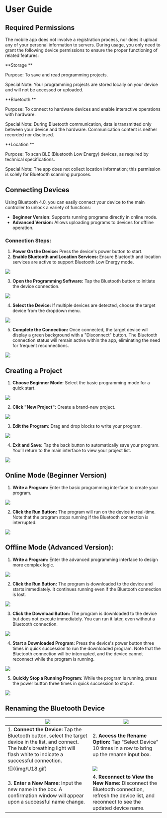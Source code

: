 # User Guide
## Required Permissions
The mobile app does not involve a registration process, nor does it upload any of your personal information to servers. During usage, you only need to grant the following device permissions to ensure the proper functioning of related features:  

**Storage  **

Purpose: To save and read programming projects.

Special Note: Your programming projects are stored locally on your device and will not be accessed or uploaded.

**Bluetooth  **

Purpose: To connect to hardware devices and enable interactive operations with hardware.

Special Note: During Bluetooth communication, data is transmitted only between your device and the hardware. Communication content is neither recorded nor disclosed.

**Location  **

Purpose: To scan BLE (Bluetooth Low Energy) devices, as required by technical specifications.

Special Note: The app does not collect location information; this permission is solely for Bluetooth scanning purposes.

## Connecting Devices  
Using Bluetooth 4.0, you can easily connect your device to the main controller to unlock a variety of functions:  

+ **Beginner Version:** Supports running programs directly in online mode.
+ **Advanced Version:** Allows uploading programs to devices for offline operation.

### Connection Steps:  
1. **Power On the Device:** Press the device's power button to start.  
2. **Enable Bluetooth and Location Services:** Ensure Bluetooth and location services are active to support Bluetooth Low Energy mode.  

![](img/U01.png)

3. **Open the Programming Software:** Tap the Bluetooth button to initiate the device connection.  

![](img/U02.png)

4. **Select the Device:** If multiple devices are detected, choose the target device from the dropdown menu.  

![](img/U03.png)

5. **Complete the Connection:** Once connected, the target device will display a green background with a "Disconnect" button. The Bluetooth connection status will remain active within the app, eliminating the need for frequent reconnections.  

![](img/U04.png)

## Creating a Project  
1. **Choose Beginner Mode:** Select the basic programming mode for a quick start.  

![](img/U05.png)

2. **Click "New Project":** Create a brand-new project.  

![](img/U06.png)

3. **Edit the Program:** Drag and drop blocks to write your program.  

![](img/U07.png)

4. **Exit and Save:** Tap the back button to automatically save your program. You’ll return to the main interface to view your project list.  

![](img/U08.png)



## Online Mode (**Beginner Version)**
1. **Write a Program:** Enter the basic programming interface to create your program.  

![](img/U09.png)

2. **Click the Run Button:** The program will run on the device in real-time. Note that the program stops running if the Bluetooth connection is interrupted.  

![](img/U10.gif)

## Offline Mode (Advanced Version):  
1. **Write a Program:** Enter the advanced programming interface to design more complex logic.  

![](img/U11.png)

2. **Click the Run Button:** The program is downloaded to the device and starts immediately. It continues running even if the Bluetooth connection is lost.  

![](img/U12.gif)

3. **Click the Download Button:** The program is downloaded to the device but does not execute immediately. You can run it later, even without a Bluetooth connection.  

![](img/U13.gif)

4. **Start a Downloaded Program:** Press the device's power button three times in quick succession to run the downloaded program. Note that the Bluetooth connection will be interrupted, and the device cannot reconnect while the program is running.  

![](img/U14.gif)

5. **Quickly Stop a Running Program:** While the program is running, press the power button three times in quick succession to stop it.  

![](img/U15.gif)

## Renaming the Bluetooth Device  
| ![](img/U16.gif) | ![](img/U17.gif) |
| --- | --- |
| 1. **Connect the Device:** Tap the Bluetooth button, select the target device in the list, and connect. The hub's breathing light will flash white to indicate a successful connection.     | 2. **Access the Rename Option:** Tap "Select Device" 10 times in a row to bring up the rename input box.    |
| ![]((img/U18.gif) | ![](img/U19.gif) |
| 3. **Enter a New Name:** Input the new name in the box. A confirmation window will appear upon a successful name change.   | 4. **Reconnect to View the New Name:** Disconnect the Bluetooth connection, refresh the device list, and reconnect to see the updated device name.   |




